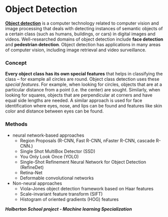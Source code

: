 # **Object Detection**

**[Object detection](https://en.wikipedia.org/wiki/Object_detection)** is a computer technology related to computer vision and image processing that deals with detecting instances of semantic objects of a certain class (such as humans, buildings, or cars) in digital images and videos. Well-researched domains of object detection include **face detection** and **pedestrian detection**. Object detection has applications in many areas of computer vision, including image retrieval and video surveillance.


### **Concept**

**Every object class has its own special features** that helps in classifying the class – for example all circles are round. Object class detection uses these *special features*. For example, when looking for circles, objects that are at a particular distance from a point (i.e. the center) are sought. Similarly, when looking for squares, objects that are perpendicular at corners and have equal side lengths are needed. A similar approach is used for face identification where eyes, nose, and lips can be found and features like skin color and distance between eyes can be found.

### **Methods**

* neural network-based approaches
	* Region Proposals (R-CNN, Fast R-CNN, nFaster R-CNN, cascade R-CNN.)
	* Single Shot MultiBox Detector (SSD)
	* You Only Look Once (YOLO)
	* Single-Shot Refinement Neural Network for Object Detection (RefineDet)
	* Retina-Net
	* Deformable convolutional networks
* Non-neural approaches
	* Viola–Jones object detection framework based on Haar features
	* Scale-invariant feature transform (SIFT)
	* Histogram of oriented gradients (HOG) features


***Holberton School project - Machine learning Specialization***
